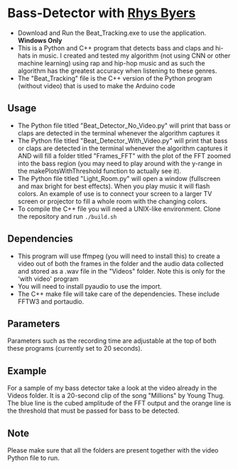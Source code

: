 # Bass-Detector with [Rhys Byers](https://github.com/rhys-b)
* Download and Run the Beat_Tracking.exe to use the application. **Windows Only**
* This is a Python and C++ program that detects bass and claps and hi-hats in music. I created and tested my algorithm (not using CNN or other machine learning) using rap and hip-hop music and as such the algorithm has the greatest accuracy when listening to these genres.
* The "Beat_Tracking" file is the C++ version of the Python program (without video) that is used to make the Arduino code

## Usage
* The Python file titled "Beat_Detector_No_Video.py" will print that bass or claps are detected in the terminal whenever the algorithm captures it
* The Python file titled "Beat_Detector_With_Video.py" will print that bass or claps are detected in the terminal whenever the algorithm captures it AND will fill a folder titled "Frames_FFT" with the plot of the FFT zoomed into the bass region (you may need to play around with the y-range in the makePlotsWithThreshold function to actually see it).
* The Python file titled "Light_Room.py" will open a window (fullscreen and max bright for best effects). When you play music it will flash colors. An example of use is to connect your screen to a larger TV screen or projector to fill a whole room with the changing colors.
* To compile the C++ file you will need a UNIX-like environment. Clone the repository and run `./build.sh`

## Dependencies
* This program will use ffmpeg (you will need to install this) to create a video out of both the frames in the folder and the audio data collected and stored as a .wav file in the "Videos" folder. Note this is only for the 'with video' program
* You will need to install pyaudio to use the import.
* The C++ make file will take care of the dependencies. These include FFTW3 and portaudio.

## Parameters
Parameters such as the recording time are adjustable at the top of both these programs (currently set to 20 seconds).

## Example
For a sample of my bass detector take a look at the video already in the Videos folder. It is a 20-second clip of the song "Millions" by Young Thug. The blue line is the cubed amplitude of the FFT output and the orange line is the threshold that must be passed for bass to be detected.

## Note
Please make sure that all the folders are present together with the video Python file to run.
